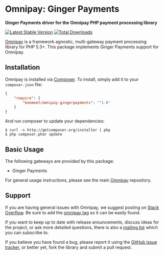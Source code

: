 # Omnipay: Ginger Payments

**Ginger Payments driver for the Omnipay PHP payment processing library**

[![Latest Stable Version](https://poser.pugx.org/koemeet/omnipay-gingerpayments/version.png)](https://packagist.org/packages/koemeet/omnipay-gingerpayments)
[![Total Downloads](https://poser.pugx.org/koemeet/omnipay-gingerpayments/d/total.png)](https://packagist.org/packages/koemeet/omnipay-gingerpayments)

[Omnipay](https://github.com/thephpleague/omnipay) is a framework agnostic, multi-gateway payment
processing library for PHP 5.3+. This package implements Ginger Payments support for Omnipay.

## Installation

Omnipay is installed via [Composer](http://getcomposer.org/). To install, simply add it
to your `composer.json` file:

```json
{
    "require": {
        "koemeet/omnipay-gingerpayments": "^1.0"
    }
}
```

And run composer to update your dependencies:

    $ curl -s http://getcomposer.org/installer | php
    $ php composer.phar update

## Basic Usage

The following gateways are provided by this package:

* Ginger Payments

For general usage instructions, please see the main [Omnipay](https://github.com/thephpleague/omnipay)
repository.

## Support

If you are having general issues with Omnipay, we suggest posting on
[Stack Overflow](http://stackoverflow.com/). Be sure to add the
[omnipay tag](http://stackoverflow.com/questions/tagged/omnipay) so it can be easily found.

If you want to keep up to date with release anouncements, discuss ideas for the project,
or ask more detailed questions, there is also a [mailing list](https://groups.google.com/forum/#!forum/omnipay) which
you can subscribe to.

If you believe you have found a bug, please report it using the [GitHub issue tracker](https://github.com/koemeet/omnipay-gingerpayments/issues),
or better yet, fork the library and submit a pull request.
